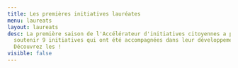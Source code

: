 ```yaml
---
title: Les premières initiatives lauréates
menu: laureats
layout: laureats
desc: La première saison de l'Accélérateur d'initiatives citoyennes a permis de
  soutenir 9 initiatives qui ont été accompagnées dans leur développement.
  Découvrez les !
visible: false
---
```

